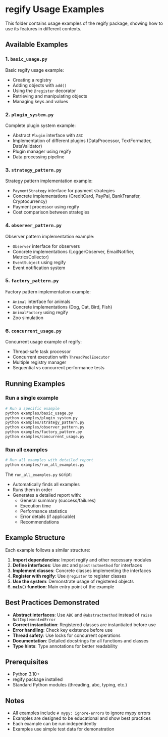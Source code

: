 # regify Usage Examples

This folder contains usage examples of the regify package, showing how to use its features in different contexts.

## Available Examples

### 1. `basic_usage.py`
Basic regify usage example:
- Creating a registry
- Adding objects with `add()`
- Using the `@register` decorator
- Retrieving and manipulating objects
- Managing keys and values

### 2. `plugin_system.py`
Complete plugin system example:
- Abstract `Plugin` interface with `ABC`
- Implementation of different plugins (DataProcessor, TextFormatter, DataValidator)
- Plugin manager using regify
- Data processing pipeline

### 3. `strategy_pattern.py`
Strategy pattern implementation example:
- `PaymentStrategy` interface for payment strategies
- Concrete implementations (CreditCard, PayPal, BankTransfer, Cryptocurrency)
- Payment processor using regify
- Cost comparison between strategies

### 4. `observer_pattern.py`
Observer pattern implementation example:
- `Observer` interface for observers
- Concrete implementations (LoggerObserver, EmailNotifier, MetricsCollector)
- `EventSubject` using regify
- Event notification system

### 5. `factory_pattern.py`
Factory pattern implementation example:
- `Animal` interface for animals
- Concrete implementations (Dog, Cat, Bird, Fish)
- `AnimalFactory` using regify
- Zoo simulation

### 6. `concurrent_usage.py`
Concurrent usage example of regify:
- Thread-safe task processor
- Concurrent execution with `ThreadPoolExecutor`
- Multiple registry manager
- Sequential vs concurrent performance tests

## Running Examples

### Run a single example

```bash
# Run a specific example
python examples/basic_usage.py
python examples/plugin_system.py
python examples/strategy_pattern.py
python examples/observer_pattern.py
python examples/factory_pattern.py
python examples/concurrent_usage.py
```

### Run all examples

```bash
# Run all examples with detailed report
python examples/run_all_examples.py
```

The `run_all_examples.py` script:
- Automatically finds all examples
- Runs them in order
- Generates a detailed report with:
  - General summary (success/failures)
  - Execution time
  - Performance statistics
  - Error details (if applicable)
  - Recommendations

## Example Structure

Each example follows a similar structure:

1. **Import dependencies**: Import regify and other necessary modules
2. **Define interfaces**: Use `ABC` and `@abstractmethod` for interfaces
3. **Implement classes**: Concrete classes implementing the interfaces
4. **Register with regify**: Use `@register` to register classes
5. **Use the system**: Demonstrate usage of registered objects
6. **`main()` function**: Main entry point of the example

## Best Practices Demonstrated

- **Abstract interfaces**: Use `ABC` and `@abstractmethod` instead of `raise NotImplementedError`
- **Correct instantiation**: Registered classes are instantiated before use
- **Error handling**: Check key existence before use
- **Thread safety**: Use locks for concurrent operations
- **Documentation**: Detailed docstrings for all functions and classes
- **Type hints**: Type annotations for better readability

## Prerequisites

- Python 3.10+
- regify package installed
- Standard Python modules (threading, abc, typing, etc.)

## Notes

- All examples include `# mypy: ignore-errors` to ignore mypy errors
- Examples are designed to be educational and show best practices
- Each example can be run independently
- Examples use simple test data for demonstration
